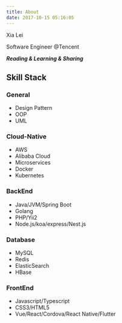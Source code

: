 ```yaml
---
title: About
date: 2017-10-15 05:16:05
---
```

Xia Lei

Software Engineer @Tencent

***Reading & Learning & Sharing***

## Skill Stack

### General
+ Design Pattern
+ OOP
+ UML

### Cloud-Native
+ AWS
+ Alibaba Cloud
+ Microservices
+ Docker
+ Kubernetes

### BackEnd
+ Java/JVM/Spring Boot
+ Golang
+ PHP/Yii2
+ Node.js/koa/express/Nest.js

### Database
+ MySQL
+ Redis
+ ElasticSearch
+ HBase

### FrontEnd
+ Javascript/Typescript
+ CSS3/HTML5
+ Vue/React/Cordova/React Native/Flutter
